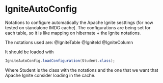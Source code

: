 # IgniteAutoConfig
Notations to configure automatically the Apache Ignite sesttings (for now tested on standalone IMDG cache).
The configurations are being set for each table, so it is like mapping on hibernate + the Ignite notations.

The notations used are:
@IgniteTable
@IgniteId
@IgniteColumn

It should be loaded with
```java
IgniteAutoConfig.loadConfiguration(Student.class);
```

Where Student is the class with the notations and the one that we want that Apache Ignite consider loading in the cache.
